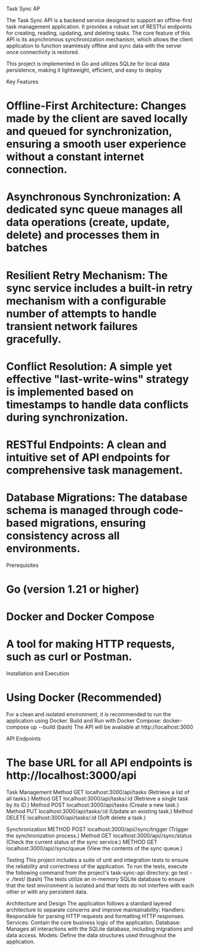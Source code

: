 Task Sync AP

The Task Sync API is a backend service designed to support an offline-first task management application. It provides a robust set of RESTful endpoints for creating, reading, updating, and deleting tasks. The core feature of this API is its asynchronous synchronization mechanism, which allows the client application to function seamlessly offline and sync data with the server once connectivity is restored.

This project is implemented in Go and utilizes SQLite for local data persistence, making it lightweight, efficient, and easy to deploy

Key Features
# Offline-First Architecture: Changes made by the client are saved locally and queued for synchronization, ensuring a smooth user experience without a constant internet connection.
# Asynchronous Synchronization: A dedicated sync queue manages all data operations (create, update, delete) and processes them in batches
# Resilient Retry Mechanism: The sync service includes a built-in retry mechanism with a configurable number of attempts to handle transient network failures gracefully.
# Conflict Resolution: A simple yet effective "last-write-wins" strategy is implemented based on timestamps to handle data conflicts during synchronization.
# RESTful Endpoints: A clean and intuitive set of API endpoints for comprehensive task management.
# Database Migrations: The database schema is managed through code-based migrations, ensuring consistency across all environments.

Prerequisites
# Go (version 1.21 or higher)
# Docker and Docker Compose
# A tool for making HTTP requests, such as curl or Postman.

Installation and Execution
# Using Docker (Recommended)
For a clean and isolated environment, it is recommended to run the application using Docker.
Build and Run with Docker Compose:
docker-compose up --build (bash)
The API will be available at http://localhost:3000

API Endpoints
# The base URL for all API endpoints is http://localhost:3000/api
Task Management
Method GET localhost:3000/api/tasks (Retrieve a list of all tasks.)
Method GET localhost:3000/api/tasks/:id (Retrieve a single task by its ID.)
Method POST localhost:3000/api/tasks (Create a new task.)
Method PUT localhost:3000/api/tasks/:id (Update an existing task.)
Method DELETE localhost:3000/api/tasks/:id (Soft delete a task.)

Synchronization
METHOD POST localhost:3000/api//sync/trigger (Trigger the synchronization process.)
Method GET localhost:3000/api//sync/status (Check the current status of the sync service.)
METHOD GET localhost:3000/api//sync/queue (View the contents of the sync queue.)

Testing
This project includes a suite of unit and integration tests to ensure the reliability and correctness of the application.
To run the tests, execute the following command from the project's task-sync-api directory:
go test -v ./test/ (bash)
The tests utilize an in-memory SQLite database to ensure that the test environment is isolated and that tests do not interfere with each other or with any persistent data.

Architecture and Design
The application follows a standard layered architecture to separate concerns and improve maintainability:
Handlers: Responsible for parsing HTTP requests and formatting HTTP responses.
Services: Contain the core business logic of the application.
Database: Manages all interactions with the SQLite database, including migrations and data access.
Models: Define the data structures used throughout the application.